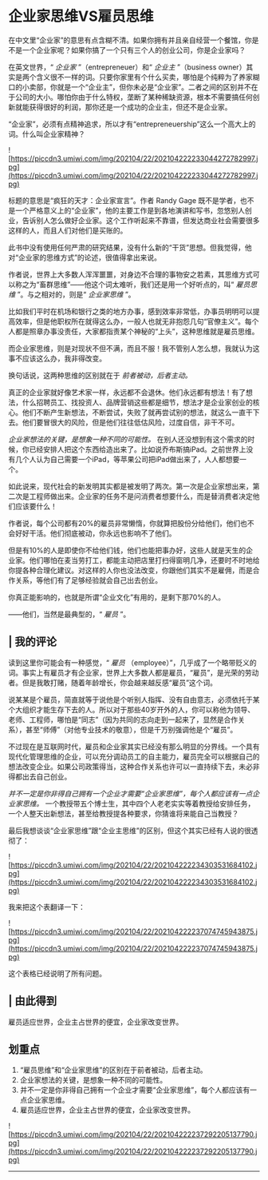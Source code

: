 # 企业家思维VS雇员思维

在中文里“企业家”的意思有点含糊不清。如果你拥有并且亲自经营一个餐馆，你是不是一个企业家呢？如果你搞了一个只有三个人的创业公司，你是企业家吗？

在英文世界，“ *企业家* ”（entrepreneuer）和“ *企业主* ”（business owner）其实是两个含义很不一样的词。只要你家里有个什么买卖，哪怕是个纯粹为了养家糊口的小卖部，你就是一个“企业主”，但你未必是“企业家”。二者之间的区别并不在于公司的大小。哪怕你由于什么特权，垄断了某种稀缺资源，根本不需要搞任何创新就能获得很好的利润，那你还是一个成功的企业主，但还不是企业家。

“企业家”，必须有点精神追求，所以才有“entrepreneuership”这么一个高大上的词。什么叫企业家精神？

![https://piccdn3.umiwi.com/img/202104/22/202104222233044272782997.jpg](https://piccdn3.umiwi.com/img/202104/22/202104222233044272782997.jpg)

标题的意思是“疯狂的天才：企业家宣言”。作者 Randy Gage 既不是学者，也不是一个严格意义上的“企业家”，他的主要工作是到各地演讲和写书，忽悠别人创业，告诉别人怎么做好企业家。这个工作听起来不靠谱，但发达商业社会需要很多这样的人，而且人们对他们是买账的。

此书中没有使用任何严肃的研究结果，没有什么新的“干货”思想。但我觉得，他对“企业家的思维方式”的论述，很值得拿出来说。

作者说，世界上大多数人浑浑噩噩，对身边不合理的事物安之若素，其思维方式可以称之为“畜群思维”——他这个词太难听，我们还是用一个好听点的，叫“ *雇员思维* ”。与之相对的，则是“ *企业家思维* ”。

比如我们平时在机场和银行之类的地方办事，感到效率非常低，办事员明明可以提高效率，但是他职权所在就得这么办，一般人也就无非抱怨几句“官僚主义”。每个人都是照章办事没责任，大家都指责某个神秘的“上头”，这种思维就是雇员思维。

而企业家思维，则是对现状不但不满，而且不服！我不管别人怎么想，我就认为这事不应该这么办，我非得改变。

换句话说，这两种思维的区别就在于 *前者被动，后者主动。*

真正的企业家就好像艺术家一样，永远都不会退休。他们永远都有想法！有了想法，什么招聘员工、找投资人、品牌营销这些都是细节，想法才是企业家创业的核心。他们不断产生新想法，不断尝试，失败了就再尝试别的想法，就这么一直干下去。他们要冒很大的风险，但是他们往往低估风险，过度自信，非干不可。

 *企业家想法的关键，是想象一种不同的可能性。* 在别人还没想到有这个需求的时候，你已经安排人把这个东西给造出来了。比如说乔布斯搞iPad。之前世界上没有几个人认为自己需要一个iPad，等苹果公司把iPad做出来了，人人都想要一个。

如此说来，现代社会的新发明其实都是被发明了两次。第一次是企业家想出来，第二次是工程师做出来。企业家的任务不是问消费者想要什么，而是替消费者决定他们应该要什么！

作者说，每个公司都有20%的雇员非常懒惰，你就算把股份分给他们，他们也不会好好干活。他们彻底被动，你永远也影响不了他们。

但是有10%的人是即使你不给他们钱，他们也能把事办好，这些人就是天生的企业家。他们哪怕在麦当劳打工，都能主动把店里打扫得窗明几净，还要时不时地给你提各种合理化建议。对这样的人你也没法改变，你跟他们其实不是雇佣，而是合作关系，等他们有了足够经验就会自己出去创业。

你真正能影响的，也就是所谓“企业文化”有用的，是剩下那70%的人。

——他们，当然是最典型的，“ *雇员* ”。

## | 我的评论

读到这里你可能会有一种感觉，“ *雇员* （employee）”，几乎成了一个略带贬义的词。事实上有雇员才有企业家，世界上大多数人都是雇员，“雇员”，是光荣的劳动者。但是我敢打赌，随着年龄增长，你会越来越反感“雇员”这个词。

说某某是个雇员，简直就等于说他是个听别人指挥、没有自由意志，必须依托于某个大组织才能生存下去的人。所以对于那些40岁开外的人，你可以称他为领导、老师、工程师，哪怕是“同志”（因为共同的志向走到一起来了，显然是合作关系），甚至“师傅”（对他专业技术的敬意），但是千万别强调他是个“雇员”。

不过现在是互联网时代，雇员和企业家其实已经没有那么明显的分界线。一个具有现代化管理思维的企业，可以充分调动员工的自主能力，雇员完全可以根据自己的想法改变企业。如果公司政策得当，这种合作关系也许可以一直持续下去，未必非得都出去自己创业。

 *并不一定是你非得自己拥有一个企业才需要“企业家思维”，每个人都应该有一点企业家思维。* 一个教授带五个博士生，其中四个人老老实实等着教授给安排任务，一个人整天出新想法，甚至给教授提各种要求，你猜谁将来能自己当教授？

最后我想谈谈“企业家思维”跟“企业主思维”的区别，但这个其实已经有人说的很透彻了：

![https://piccdn3.umiwi.com/img/202104/22/202104222234303531684102.jpg](https://piccdn3.umiwi.com/img/202104/22/202104222234303531684102.jpg)

我来把这个表翻译一下：

![https://piccdn3.umiwi.com/img/202104/22/202104222237074745943875.jpg](https://piccdn3.umiwi.com/img/202104/22/202104222237074745943875.jpg)

这个表格已经说明了所有问题。

## | 由此得到

雇员适应世界，企业主占世界的便宜，企业家改变世界。

## 划重点

1. “雇员思维”和“企业家思维”的区别在于前者被动，后者主动。
2. 企业家想法的关键，是想象一种不同的可能性。
3. 并不一定是你非得自己拥有一个企业才需要“企业家思维”，每个人都应该有一点企业家思维。
4. 雇员适应世界，企业主占世界的便宜，企业家改变世界。


![https://piccdn3.umiwi.com/img/202104/22/202104222237292205137790.jpg](https://piccdn3.umiwi.com/img/202104/22/202104222237292205137790.jpg)

---
